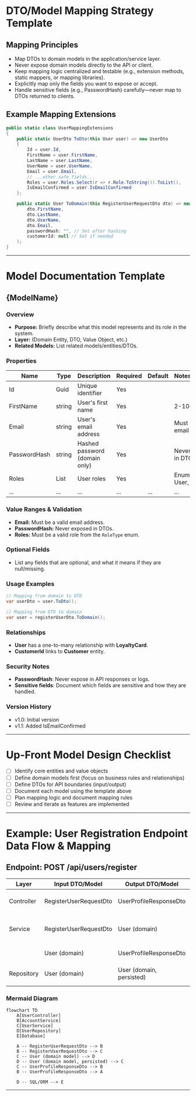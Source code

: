 # DTO/Model Mapping Strategy Template

## Mapping Principles
- Map DTOs to domain models in the application/service layer.
- Never expose domain models directly to the API or client.
- Keep mapping logic centralized and testable (e.g., extension methods, static mappers, or mapping libraries).
- Explicitly map only the fields you want to expose or accept.
- Handle sensitive fields (e.g., PasswordHash) carefully—never map to DTOs returned to clients.

## Example Mapping Extensions
```csharp
public static class UserMappingExtensions
{
    public static UserDto ToDto(this User user) => new UserDto
    {
        Id = user.Id,
        FirstName = user.FirstName,
        LastName = user.LastName,
        UserName = user.UserName,
        Email = user.Email,
        // ...other safe fields...
        Roles = user.Roles.Select(r => r.Role.ToString()).ToList(),
        IsEmailConfirmed = user.IsEmailConfirmed
    };

    public static User ToDomain(this RegisterUserRequestDto dto) => new User(
        dto.FirstName,
        dto.LastName,
        dto.UserName,
        dto.Email,
        passwordHash: "", // Set after hashing
        customerId: null // Set if needed
    );
}
```

---

# Model Documentation Template

## {ModelName}

### Overview
- **Purpose:** Briefly describe what this model represents and its role in the system.
- **Layer:** (Domain Entity, DTO, Value Object, etc.)
- **Related Models:** List related models/entities/DTOs.

### Properties
| Name              | Type           | Description                                  | Required | Default | Notes/Validation                |
|-------------------|----------------|----------------------------------------------|----------|---------|---------------------------------|
| Id                | Guid           | Unique identifier                            | Yes      |         |                                 |
| FirstName         | string         | User's first name                            | Yes      |         | 2-100 chars                     |
| Email             | string         | User's email address                         | Yes      |         | Must be valid email             |
| PasswordHash      | string         | Hashed password (domain only)                | Yes      |         | Never exposed in DTO            |
| Roles             | List<string>   | User roles                                   | Yes      |         | Enum: Admin, User, etc.         |
| ...               | ...            | ...                                          | ...      | ...     | ...                             |

### Value Ranges & Validation
- **Email:** Must be a valid email address.
- **PasswordHash:** Never exposed in DTOs.
- **Roles:** Must be a valid role from the `RoleType` enum.

### Optional Fields
- List any fields that are optional, and what it means if they are null/missing.

### Usage Examples
```csharp
// Mapping from domain to DTO
var userDto = user.ToDto();

// Mapping from DTO to domain
var user = registerUserDto.ToDomain();
```

### Relationships
- **User** has a one-to-many relationship with **LoyaltyCard**.
- **CustomerId** links to **Customer** entity.

### Security Notes
- **PasswordHash**: Never expose in API responses or logs.
- **Sensitive fields**: Document which fields are sensitive and how they are handled.

### Version History
- v1.0: Initial version
- v1.1: Added IsEmailConfirmed

---

# Up-Front Model Design Checklist

- [ ] Identify core entities and value objects
- [ ] Define domain models first (focus on business rules and relationships)
- [ ] Define DTOs for API boundaries (input/output)
- [ ] Document each model using the template above
- [ ] Plan mapping logic and document mapping rules
- [ ] Review and iterate as features are implemented 

---

# Example: User Registration Endpoint Data Flow & Mapping

## Endpoint: POST /api/users/register

| Layer       | Input DTO/Model              | Output DTO/Model             | Mapping/Notes                                 |
|-------------|------------------------------|------------------------------|-----------------------------------------------|
| Controller  | RegisterUserRequestDto       | UserProfileResponseDto       | Receives request, returns response DTO        |
| Service     | RegisterUserRequestDto       | User (domain)                | Maps DTO to domain, handles business logic    |
|             | User (domain)                | UserProfileResponseDto       | Maps domain to response DTO                   |
| Repository  | User (domain)                | User (domain, persisted)     | Persists domain model, returns updated model  |

### Mermaid Diagram

```mermaid
flowchart TD
    A[UserController]
    B[AccountService]
    C[UserService]
    D[UserRepository]
    E[Database]

    A -- RegisterUserRequestDto --> B
    B -- RegisterUserRequestDto --> C
    C -- User (domain model) --> D
    D -- User (domain model, persisted) --> C
    C -- UserProfileResponseDto --> B
    B -- UserProfileResponseDto --> A

    D -- SQL/ORM --> E
```

--- 
